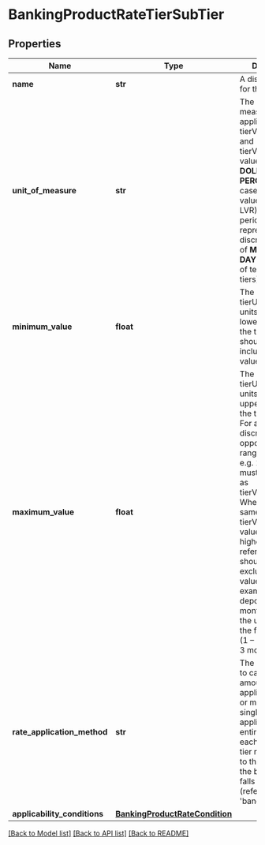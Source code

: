 # BankingProductRateTierSubTier

## Properties
Name | Type | Description | Notes
------------ | ------------- | ------------- | -------------
**name** | **str** | A display name for the tier | 
**unit_of_measure** | **str** | The unit of measure that applies to the tierValueMinimum and tierValueMaximum values e.g. a **DOLLAR** amount. **PERCENT** (in the case of loan-to-value ratio or LVR). Tier term period representing a discrete number of **MONTH**&#39;s or **DAY**&#39;s (in the case of term deposit tiers) | 
**minimum_value** | **float** | The number of tierUnitOfMeasure units that form the lower bound of the tier. The tier should be inclusive of this value | 
**maximum_value** | **float** | The number of tierUnitOfMeasure units that form the upper bound of the tier or band. For a tier with a discrete value (as opposed to a range of values e.g. 1 month) this must be the same as tierValueMinimum. Where this is the same as the tierValueMinimum value of the next-higher tier the referenced tier should be exclusive of this value. For example a term deposit of 2 months falls into the upper tier of the following tiers: (1 – 2 months, 2 – 3 months) | 
**rate_application_method** | **str** | The method used to calculate the amount to be applied using one or more tiers. A single rate may be applied to the entire balance or each applicable tier rate is applied to the portion of the balance that falls into that tier (referred to as &#39;bands&#39; or &#39;steps&#39;) | [optional] 
**applicability_conditions** | [**BankingProductRateCondition**](BankingProductRateCondition.md) |  | [optional] 

[[Back to Model list]](../README.md#documentation-for-models) [[Back to API list]](../README.md#documentation-for-api-endpoints) [[Back to README]](../README.md)


